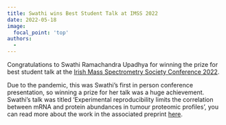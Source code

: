 ```yaml
---
title: Swathi wins Best Student Talk at IMSS 2022
date: 2022-05-18
image:
  focal_point: 'top'
authors:
  - 
---
```


Congratulations to Swathi Ramachandra Upadhya for winning the prize for best student talk at the [Irish Mass Spectrometry Society Conference 2022](https://www.imss.ie).

<!--more-->

Due to the pandemic, this was Swathi’s first in person conference presentation, so winning a prize for her talk was a huge achievement. Swathi’s talk was titled ‘Experimental reproducibility limits the correlation between mRNA and protein abundances in tumour proteomic profiles’, you can read more about the work in the associated preprint [here](https://www.biorxiv.org/content/10.1101/2021.09.22.461108v2).

